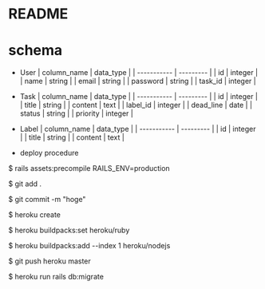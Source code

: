 # README
# schema

* User
    | column_name | data_type |
    | ----------- | --------- |
    | id          | integer   |
    | name        | string    |
    | email       | string    |
    | password    | string    |
    | task_id     | integer   |

* Task
    | column_name | data_type |
    | ----------- | --------- |
    | id          | integer   |
    | title       | string    |
    | content     | text      |
    | label_id    | integer   |
    | dead_line   | date      |
    | status      | string    |
    | priority    | integer   |

* Label
    | column_name | data_type |
    | ----------- | --------- |
    | id          | integer   |
    | title       | string    |
    | content     | text      |

* deploy procedure

$ rails assets:precompile RAILS_ENV=production

$ git add .

$ git commit -m "hoge"

$ heroku create

$ heroku buildpacks:set heroku/ruby

$ heroku buildpacks:add --index 1 heroku/nodejs

$ git push heroku master

$ heroku run rails db:migrate